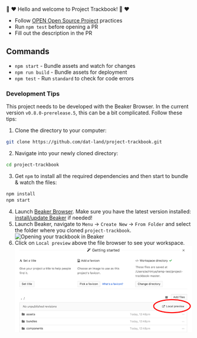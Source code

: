 :tada: :heart: Hello and welcome to Project Trackbook! :tada: :heart:

* Follow [OPEN Open Source Project](http://openopensource.org/) practices
* Run `npm test` before opening a PR
* Fill out the description in the PR

## Commands

* `npm start` - Bundle assets and watch for changes
* `npm run build` - Bundle assets for deployment
* `npm test` - Run `standard` to check for code errors

### Development Tips

This project needs to be developed with the Beaker Browser. In the current version `v0.8.0-prerelease.5`, this can be a bit complicated. Follow these tips:

1. Clone the directory to your computer:

```bash
git clone https://github.com/dat-land/project-trackbook.git
```

2. Navigate into your newly cloned directory:

```bash
cd project-trackbook
```

3. Get `npm` to install all the required dependencies and then start to bundle & watch the files:

```bash
npm install
npm start
```

4. Launch [Beaker Browser](https://beakerbrowser.com/). Make sure you have the latest version installed: [install/update Beaker](https://beakerbrowser.com/docs/install/) if needed!
5. Launch Beaker, navigate to `Menu` &rarr; `Create New` &rarr; `From Folder` and select the folder where you cloned `project-trackbook`.
![Opening your trackbook in Beaker](assets/beaker-instructions.png)
6. Click on `Local preview` above the file browser to see your workspace.
![Local preview](assets/local-preview.png)
